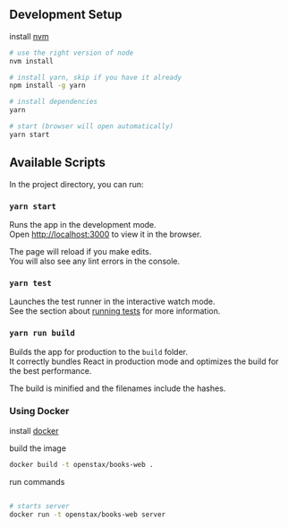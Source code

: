 ## Development Setup

install [nvm](https://github.com/creationix/nvm#installation)

```bash
# use the right version of node
nvm install

# install yarn, skip if you have it already
npm install -g yarn

# install dependencies
yarn

# start (browser will open automatically)
yarn start
```

## Available Scripts

In the project directory, you can run:

### `yarn start`

Runs the app in the development mode.<br>
Open [http://localhost:3000](http://localhost:3000) to view it in the browser.

The page will reload if you make edits.<br>
You will also see any lint errors in the console.

### `yarn test`

Launches the test runner in the interactive watch mode.<br>
See the section about [running tests](https://facebook.github.io/create-react-app/docs/running-tests) for more information.

### `yarn run build`

Builds the app for production to the `build` folder.<br>
It correctly bundles React in production mode and optimizes the build for the best performance.

The build is minified and the filenames include the hashes.<br>

### Using Docker

install [docker](https://docs.docker.com/install/)

build the image 

```bash
docker build -t openstax/books-web .
```

run commands
```bash

# starts server
docker run -t openstax/books-web server
```
